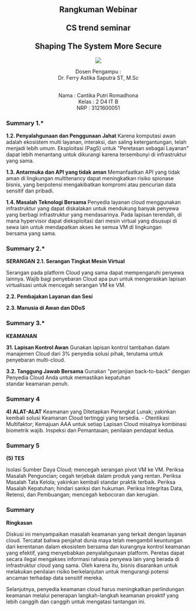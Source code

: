 <!-- Cover Depan-->
<div align="center">
  <h2>Rangkuman Webinar<br/><br/>CS trend seminar<br/><br/>Shaping The System More Secure</h2>
  
  <img src="../../asset/Logo_PENS.png" />
   
  <p align="center">
    Dosen Pengampu :
    <br />
    Dr. Ferry Astika Saputra ST, M.Sc
    <br/><br/>
    <p>
    Nama : Cantika Putri Romadhona <br/>
    Kelas : 2 D4 IT B <br/>
    NRP : 3121600051 <br/> 
    </p>
  </p>
</div>

<!-- Summari -->

### Summary 1.\*

**1.2. Penyalahgunaan dan Penggunaan Jahat**
Karena komputasi awan adalah ekosistem multi layanan, interaksi, dan saling ketergantungan, telah menjadi lebih umum. Eksploitasi (PagS) untuk "Peretasan sebagai Layanan" dapat lebih menantang untuk dikurangi karena tersembunyi di infrastruktur yang sama.

**1.3. Antarmuka dan API yang tidak aman**
Memanfaatkan API yang tidak aman di lingkungan multitenancy dapat meningkatkan risiko spionase bisnis, yang berpotensi mengakibatkan kompromi atau pencurian data sensitif dan pribadi.

**1.4. Masalah Teknologi Bersama**
Penyedia layanan cloud menggunakan infrastruktur yang dapat diskalakan untuk mendukung banyak penyewa yang berbagi infrastruktur yang mendasarinya. Pada lapisan terendah, di mana hypervisor dapat dieksploitasi dari mesin virtual yang disusupi di sewa lain untuk mendapatkan akses ke semua VM di lingkungan bersama yang sama.

### Summary 2.\*

**SERANGAN**
**2.1. Serangan Tingkat Mesin Virtual**

Serangan pada platform Cloud yang sama dapat mempengaruhi penyewa lainnya. Wajib bagi penyebaran Cloud apa pun untuk mengeraskan lapisan virtualisasi untuk mencegah serangan VM ke VM.

**2.2. Pembajakan Layanan dan Sesi**

**2.3. Manusia di Awan dan DDoS**

### Summary 3.\*
**KEAMANAN**

**31. Lapisan Kontrol Awan**
Gunakan lapisan kontrol tambahan dalam manajemen Cloud dari 3% penyedia solusi pihak, terutama untuk penyebaran multi-cloud.

**3.2. Tanggung Jawab Bersama**
Gunakan "perjanjian back-to-back" dengan Penyedia Cloud Anda untuk memastikan kepatuhan standar keamanan penuh.

### Summary 4
**4) ALAT-ALAT**
Keamanan yang Ditetapkan Perangkat Lunak; yakinkan kembali solusi Keamanan Cloud tertinggi yang tersedia. -
Otentikasi Multifaktor; Kemajuan AAA untuk setiap Lapisan Cloud misalnya kombinasi biometrik wajib.
Inspeksi dan Pemantauan; penilaian pendapat kedua.

### Summary 5
**(5) TES**

Isolasi Sumber Daya Cloud; mencegah serangan pivot VM ke VM.
Periksa Masalah Penguncian; cegah terjebak dalam produk yang rentan.
Periksa Masalah Tata Kelola; yakinkan kembali standar praktik terbaik.
Periksa Masalah Kepatuhan; hindari sanksi dan hukuman.
Periksa Integritas Data, Retensi, dan Pembuangan; mencegah kebocoran dan kerugian.

### Summary
**Ringkasan**

Diskusi ini menyampaikan masalah keamanan yang terkait dengan layanan cloud. Tercatat bahwa penjahat dunia maya telah mengambil keuntungan dari kerentanan dalam ekosistem bersama dan kurangnya kontrol keamanan yang efektif, yang menyebabkan penyalahgunaan platform. Peretas dapat secara ilegal mengakses informasi rahasia penyewa lain yang berada di infrastruktur cloud yang sama. Oleh karena itu, bisnis disarankan untuk melakukan penilaian risiko berkelanjutan untuk mengurangi potensi ancaman terhadap data sensitif mereka.

Selanjutnya, penyedia keamanan cloud harus meningkatkan perlindungan keamanan melalui penerapan langkah-langkah keamanan proaktif yang lebih canggih dan canggih untuk mengatasi tantangan ini.
